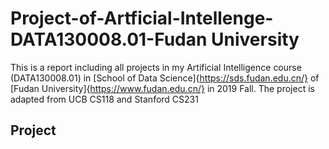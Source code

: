 # Project-of-Artficial-Intellenge-DATA130008.01-Fudan University
This is a report including all projects in my Artificial Intelligence course (DATA130008.01) in [School of Data Science]{https://sds.fudan.edu.cn/}  of [Fudan University]{https://www.fudan.edu.cn/} in 2019 Fall.
The project is adapted from UCB CS118 and Stanford CS231
## Project
